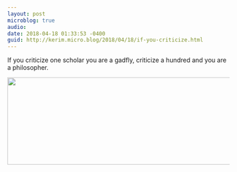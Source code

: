 ```yaml
---
layout: post
microblog: true
audio: 
date: 2018-04-18 01:33:53 -0400
guid: http://kerim.micro.blog/2018/04/18/if-you-criticize.html
---
```

If you criticize one scholar you are a gadfly, criticize a hundred and you are a philosopher. 

<img src="http://micro.oxus.net/uploads/2018/f60bfff7c9.jpg" width="600" height="198" />
